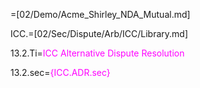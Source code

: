 =[02/Demo/Acme_Shirley_NDA_Mutual.md]

ICC.=[02/Sec/Dispute/Arb/ICC/Library.md]

13.2.Ti=<font color="magenta">ICC Alternative Dispute Resolution</font>

13.2.sec=<font color="magenta">{ICC.ADR.sec}</font>